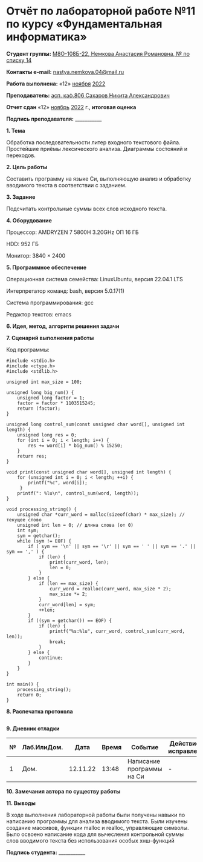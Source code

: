 # Отчёт по лабораторной работе №11 по курсу «Фундаментальная информатика»

<b>Студент группы:</b> <ins>М8О-108Б-22, Немкова Анастасия Романовна, № по списку 14</ins>

<b>Контакты e-mail:</b> <ins>nastya.nemkova.04@mail.ru<ins>

<b>Работа выполнена:</b> «12» <ins>ноября</ins> <ins>2022</ins>

<b>Преподаватель:</b> <ins>асп. каф.806 Сахаров Никита Александрович</ins>

<b>Отчет сдан</b> «12» <ins>ноябрь</ins> <ins>2022</ins> г., <b>итоговая оценка</b> <ins>

<b>Подпись преподавателя:</b> ___________

**1. Тема**
  
Обработка последовательности литер входного текстового файла. Простейшие приёмы лексического анализа. Диаграммы состояний и переходов. 

**2. Цель работы**

Составить программу на языке Си, выполняющую анализ и обработку вводимого текста в соответствии с заданием.

**3. Задание**

Подсчитать контрольные суммы всех слов исходного текста.

**4. Оборудование**

Процессор: AMDRYZEN 7 5800H 3.20GHz ОП 16 ГБ

НDD: 952 ГБ

Монитор: 3840 × 2400

**5. Программное обеспечение**

Операционная система семейства: LinuxUbuntu, версия 22.04.1 LTS

Интерпретатор команд: bash, версия 5.0.17(1)

Система программирования: gcc

Редактор текстов: emacs

**6. Идея, метод, алгоритм решения задачи**



**7. Сценарий выполнения работы**


Код программы:

```
#include <stdio.h>
#include <ctype.h>
#include <stdlib.h>

unsigned int max_size = 100;

unsigned long big_num() {
    unsigned long factor = 1;
    factor = factor * 1103515245;
    return (factor);
}

unsigned long control_sum(const unsigned char word[], unsigned int length) {
    unsigned long res = 0;
    for (int i = 0; i < length; i++) {
        res += word[i] * big_num() % 15250;
    }
    return res;
}

void print(const unsigned char word[], unsigned int length) {
    for (unsigned int i = 0; i < length; ++i) {
        printf("%c", word[i]);
     }
    printf(": %lu\n", control_sum(word, length));
}

void processing_string() {
    unsigned char *curr_word = malloc(sizeof(char) * max_size); // текущее слово
    unsigned int len = 0; // длина слова (от 0)
    int sym;
    sym = getchar();
    while (sym != EOF) {
        if ( sym == '\n' || sym == '\r' || sym == ' ' || sym == '.' || sym == ',' ) {
            if (len) {
                print(curr_word, len);
                len = 0;
            }
        } else {
            if (len == max_size) {
                curr_word = realloc(curr_word, max_size * 2);
                max_size *= 2;
            }
            curr_word[len] = sym;
            ++len;
        }
        if ((sym = getchar()) == EOF) {
            if (len) {
                printf("%s:%lu", curr_word, control_sum(curr_word, len));
                break;
            }
        } else {
            continue;
        }
    }
}

int main() {
    processing_string(); 
    return 0;
}
```

**8. Распечатка протокола**

```

```

**9. Дневник отладки**

| № | Лаб.ИлиДом. | Дата | Время | Событие | Действие по исправлению | Примечание |
| --- | --- | --- | --- | --- | --- | --- |
| 1 | Дом. | 12.11.22 | 13:48 | Написание программы на Си | - | - |

**10. Замечания автора по существу работы**

**11. Выводы**

В ходе выполнения лабораторной работы были получены навыки по написанию программы для анализа вводимого текста. Были изучены создание массивов, функции malloc и realloc, управляющие символы. Было освоено написание кода для вычесления контрольной суммы слов вводимого текста без использования особых хнш-функций 

<b>Подпись студента:</b> ___________

